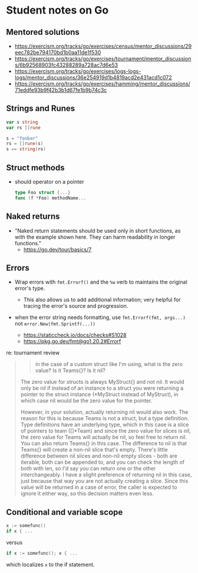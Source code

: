 # Student notes on Go

## Mentored solutions

- https://exercism.org/tracks/go/exercises/census/mentor_discussions/29eec782be794170bd1b0aa11de1f530
- https://exercism.org/tracks/go/exercises/tournament/mentor_discussions/6b92568903fc43288289a728ac7d6e53
- https://exercism.org/tracks/go/exercises/logs-logs-logs/mentor_discussions/36e254919d1b4819acd2e431acd1c072
- https://exercism.org/tracks/go/exercises/hamming/mentor_discussions/71eddfe93b9f42b3b1d67fe1b9b74c3c

## Strings and Runes

```go
var s string
var rs []rune

s = "foobar"
rs = []rune(s)
s == string(rs)
```

## Struct methods

- should operator on a pointer
  ```go
  type Foo struct {...}
  func (f *Foo) methodName...
  ```

## Naked returns

- "Naked return statements should be used only in short functions, as with the example shown here. They can harm readability in longer functions."
  - https://go.dev/tour/basics/7

## Errors

- Wrap errors with `fmt.Errorf()` and the `%w` verb to maintains the original error's type.
  - This also allows us to add additional information; very helpful for tracing the error's source and progression.

- when the error string needs formatting, use `fmt.Errorf(fmt, args...)`
  not `error.New(fmt.Sprintf(...))`
  - https://staticcheck.io/docs/checks#S1028
  - https://pkg.go.dev/fmt@go1.20.2#Errorf

re: tournament review

>> in the case of a custom struct like I'm using, what is the zero value? Is it Teams{}? Is it nil?
>
> The zero value for structs is always MyStruct{} and not nil.
> It would only be nil if instead of an instance to a struct you were returning a pointer to the struct instance (\*MyStruct instead of MyStruct), in which case nil would be the zero value for the pointer.
>
> However, in your solution, actually returning nil would also work.
> The reason for this is because Teams is not a struct, but a type definition.
> Type definitions have an underlying type, which in this case is a slice of pointers to team ([]\*Team) and since the zero value for slices is nil, the zero value for Teams will actually be nil, so feel free to return nil.
> You can also return Teams{} in this case.
> The difference to nil is that Teams{} will create a non-nil slice that's empty.
> There's little difference between nil slices and non-nil empty slices - both are iterable, both can be appended to, and you can check the length of both with len, so I'd say you can return one or the other interchangeably.
> I have a slight preference of returning nil in this case, just because that way you are not actually creating a slice.
> Since this value will be returned in a case of error, the caller is expected to ignore it either way, so this decision matters even less.


## Conditional and variable scope

```go
x := somefunc()
if x { ...
```
versus
```go
if x := somefunc(); x { ...
```
which localizes `x` to the if statement.



